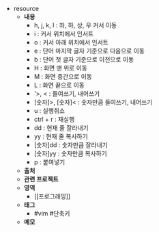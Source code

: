 - resource
	- **내용**
		- h, j, k, l : 좌, 하, 상, 우 커서 이동
		- i : 커서 위치에서 인서트
		- o : 커서 아래 위치에서 인서트
		- e : 단어 마지막 글자 기준으로 다음으로 이동
		- b : 단어 첫 글자 기준으로 이전으로 이동
		- H : 화면 맨 위로 이동
		- M : 화면 중간으로 이동
		- L : 화면 끝으로 이동
		- '>, < : 들여쓰기, 내어쓰기
		- [숫자]>, [숫자]< : 숫자만큼 들여쓰기, 내어쓰기
		- u : 실행취소
		- ctrl + r : 재실행
		- dd : 현재 줄 잘라내기
		- yy : 현재 줄 복사하기
		- [숫자]dd : 숫자만큼 잘라내기
		- [숫자]yy : 숫자만큼 복사하기
		- p : 붙여넣기
	- **출처**
	- **관련 프로젝트**
	- **영역**
		- [[프로그래밍]]
	- **태그**
		- #vim #단축키
	- **메모**